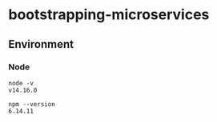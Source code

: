 # bootstrapping-microservices

## Environment

### Node
```shell
node -v
v14.16.0

npm --version
6.14.11
```
